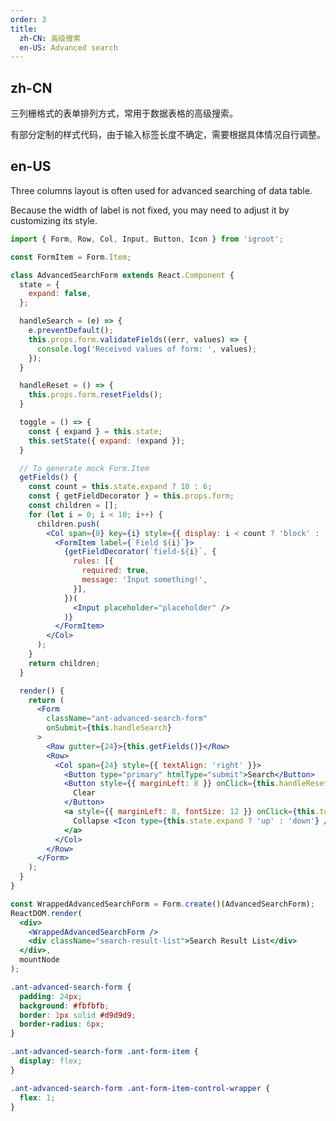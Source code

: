 ```yaml
---
order: 3
title:
  zh-CN: 高级搜索
  en-US: Advanced search
---
```


## zh-CN

三列栅格式的表单排列方式，常用于数据表格的高级搜索。

有部分定制的样式代码，由于输入标签长度不确定，需要根据具体情况自行调整。

## en-US

Three columns layout is often used for advanced searching of data table.

Because the width of label is not fixed, you may need to adjust it by customizing its style.


````jsx
import { Form, Row, Col, Input, Button, Icon } from 'igroot';

const FormItem = Form.Item;

class AdvancedSearchForm extends React.Component {
  state = {
    expand: false,
  };

  handleSearch = (e) => {
    e.preventDefault();
    this.props.form.validateFields((err, values) => {
      console.log('Received values of form: ', values);
    });
  }

  handleReset = () => {
    this.props.form.resetFields();
  }

  toggle = () => {
    const { expand } = this.state;
    this.setState({ expand: !expand });
  }

  // To generate mock Form.Item
  getFields() {
    const count = this.state.expand ? 10 : 6;
    const { getFieldDecorator } = this.props.form;
    const children = [];
    for (let i = 0; i < 10; i++) {
      children.push(
        <Col span={8} key={i} style={{ display: i < count ? 'block' : 'none' }}>
          <FormItem label={`Field ${i}`}>
            {getFieldDecorator(`field-${i}`, {
              rules: [{
                required: true,
                message: 'Input something!',
              }],
            })(
              <Input placeholder="placeholder" />
            )}
          </FormItem>
        </Col>
      );
    }
    return children;
  }

  render() {
    return (
      <Form
        className="ant-advanced-search-form"
        onSubmit={this.handleSearch}
      >
        <Row gutter={24}>{this.getFields()}</Row>
        <Row>
          <Col span={24} style={{ textAlign: 'right' }}>
            <Button type="primary" htmlType="submit">Search</Button>
            <Button style={{ marginLeft: 8 }} onClick={this.handleReset}>
              Clear
            </Button>
            <a style={{ marginLeft: 8, fontSize: 12 }} onClick={this.toggle}>
              Collapse <Icon type={this.state.expand ? 'up' : 'down'} />
            </a>
          </Col>
        </Row>
      </Form>
    );
  }
}

const WrappedAdvancedSearchForm = Form.create()(AdvancedSearchForm);
ReactDOM.render(
  <div>
    <WrappedAdvancedSearchForm />
    <div className="search-result-list">Search Result List</div>
  </div>,
  mountNode
);
````

````css
.ant-advanced-search-form {
  padding: 24px;
  background: #fbfbfb;
  border: 1px solid #d9d9d9;
  border-radius: 6px;
}

.ant-advanced-search-form .ant-form-item {
  display: flex;
}

.ant-advanced-search-form .ant-form-item-control-wrapper {
  flex: 1;
}
````

<style>
#components-form-demo-advanced-search .ant-form {
  max-width: none;
}
#components-form-demo-advanced-search .search-result-list {
  margin-top: 16px;
  border: 1px dashed #e9e9e9;
  border-radius: 6px;
  background-color: #fafafa;
  min-height: 200px;
  text-align: center;
  padding-top: 80px;
}
</style>
